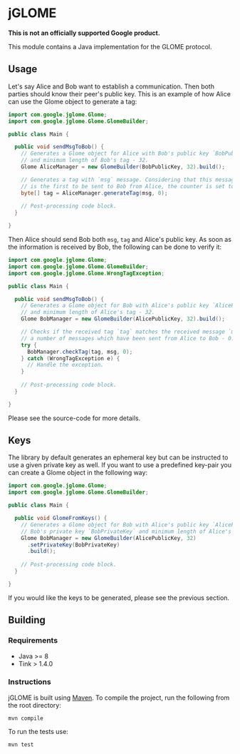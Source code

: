 # jGLOME
**This is not an officially supported Google product.**

This module contains a Java implementation for the GLOME
protocol.

## Usage

Let's say Alice and Bob want to establish a communication. Then both parties
should know their peer's public key. This is an example of how Alice can use 
the Glome object to generate a tag:

```Java
import com.google.jglome.Glome;
import com.google.jglome.Glome.GlomeBuilder;

public class Main {

  public void sendMsgToBob() {
    // Generates a Glome object for Alice with Bob's public key `BobPublicKey` 
    // and minimum length of Bob's tag - 32.
    Glome AliceManager = new GlomeBuilder(BobPublicKey, 32).build();

    // Generates a tag with `msg` message. Considering that this message 
    // is the first to be sent to Bob from Alice, the counter is set to 0.
    byte[] tag = AliceManager.generateTag(msg, 0);
    
    // Post-processing code block.
  }

}
```

Then Alice should send Bob both `msg`, `tag` and Alice's public key.
As soon as the information is received by Bob, the following can be done 
to verify it:

```Java
import com.google.jglome.Glome;
import com.google.jglome.Glome.GlomeBuilder;
import com.google.jglome.Glome.WrongTagException;

public class Main {

  public void sendMsgToBob() {
    // Generates a Glome object for Bob with Alice's public key `AlicePublicKey` 
    // and minimum length of Alice's tag - 32.
    Glome BobManager = new GlomeBuilder(AlicePublicKey, 32).build();

    // Checks if the received tag `tag` matches the received message `msg` and
    // a number of messages which have been sent from Alice to Bob - 0.
    try {
      BobManager.checkTag(tag, msg, 0);
    } catch (WrongTagException e) {
      // Handle the exception.
    }
    
    // Post-processing code block.
  }

}
```

Please see the source-code for more details.

## Keys

The library by default generates an ephemeral key but can be instructed to use 
a given private key as well. If you want to use a predefined key-pair you can
create a Glome object in the following way:

```Java
import com.google.jglome.Glome;
import com.google.jglome.Glome.GlomeBuilder;

public class Main {

  public void GlomeFromKeys() {
    // Generates a Glome object for Bob with Alice's public key `AlicePublicKey`, 
    // Bob's private key `BobPrivateKey` and minimum length of Alice's tag `32`.
    Glome BobManager = new GlomeBuilder(AlicePublicKey, 32)
      .setPrivateKey(BobPrivateKey)
      .build();
    
    // Post-processing code block.
  }

}
```

If you would like the keys to be generated, please see the previous section.

## Building 

### Requirements

-   Java >= 8
-   Tink > 1.4.0

### Instructions

jGLOME is built using [Maven](https://maven.apache.org/). To compile the project,
run the following from the root directory:

`mvn compile`

To run the tests use:

`mvn test`
